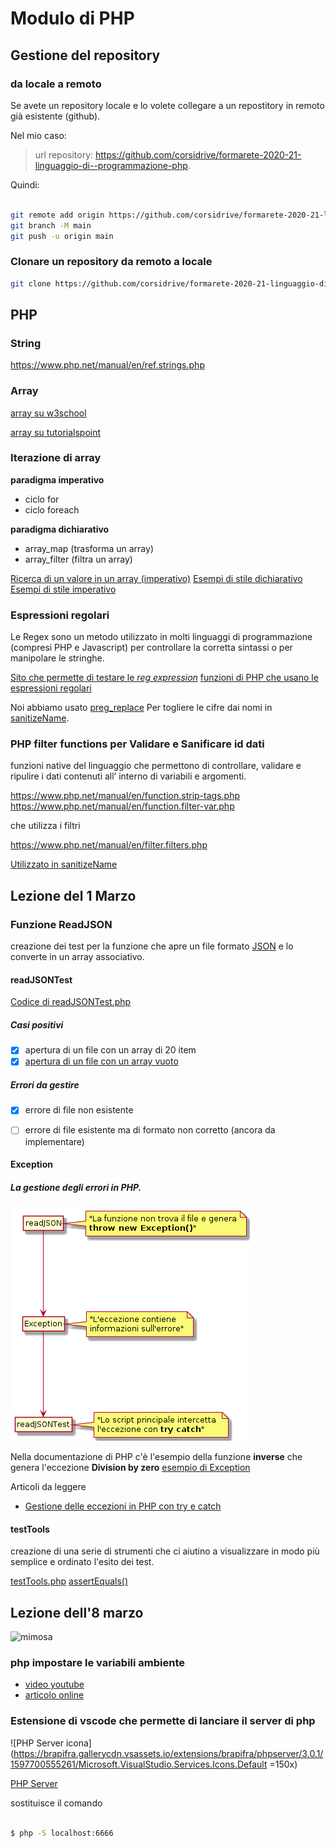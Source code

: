 # Modulo di PHP

## Gestione del  repository

### da locale a remoto

Se avete un repository locale e lo volete collegare a un repostitory in remoto già esistente (github).

Nel mio caso:

> url repository:
> <https://github.com/corsidrive/formarete-2020-21-linguaggio-di--programmazione-php>.

Quindi:

```bash

git remote add origin https://github.com/corsidrive/formarete-2020-21-linguaggio-di--programmazione-php.git
git branch -M main
git push -u origin main

```

### Clonare un repository da remoto a locale

```bash
git clone https://github.com/corsidrive/formarete-2020-21-linguaggio-di--programmazione-php.git

```

## PHP

### String

<https://www.php.net/manual/en/ref.strings.php>

### Array

[array su w3school](https://www.w3schools.com/php/php_arrays.asp)

[array su tutorialspoint](https://www.tutorialspoint.com/php/php_arrays.htm)

### Iterazione di array

**paradigma imperativo**

- ciclo for
- ciclo foreach

**paradigma dichiarativo**

- array_map (trasforma un array)
- array_filter (filtra un array)

[Ricerca di un valore in un array (imperativo)](array_basic/array_functions.php)
[Esempi di stile dichiarativo](array_basic/extractNamesMap_declarative_programming.php)
[Esempi di stile imperativo](array_basic/extractNames_foreach_imperative_programming.php)

### Espressioni regolari

Le Regex sono un metodo utilizzato in molti linguaggi di programmazione (compresi PHP e Javascript) per controllare la corretta sintassi o per manipolare le stringhe.

[Sito che permette di testare le *reg expression*](https://regex101.com/r/powozc/1)
[funzioni di PHP che usano le espressioni regolari](https://www.php.net/manual/en/ref.pcre.php)

Noi abbiamo usato
[preg_replace](https://www.php.net/manual/en/function.preg-replace.php)
Per togliere le cifre dai nomi in [sanitizeName](./case_study/sanitizeName/sanitizeName.php).

### PHP filter functions  per Validare e Sanificare id dati

funzioni native del linguaggio che permettono di controllare, validare e ripulire i dati contenuti all’ interno di variabili e argomenti.

<https://www.php.net/manual/en/function.strip-tags.php>
<https://www.php.net/manual/en/function.filter-var.php>

che utilizza i filtri

<https://www.php.net/manual/en/filter.filters.php>

[Utilizzato in sanitizeName](case_study/sanitizeName/sanitizeName.php)

## Lezione del 1 Marzo

### Funzione ReadJSON

creazione dei test per la funzione che apre un file formato <a href="https://www.html.it/articoli/introduzione-a-json/" target="_blank">JSON</a>
e lo converte in un array associativo.

#### readJSONTest

[Codice di readJSONTest.php](case_study/tasklistArray/lib/JSONReaderTest.php)

##### Casi positivi

- [x] apertura di un file con un array di 20 item
- [x] [apertura di un file con un array vuoto](/case_study/tasklistArray/dataset/TaskList-zero.json)

##### Errori da gestire

- [x] errore di file non esistente
- [ ] errore di file esistente ma di formato non corretto (ancora da implementare)


#### Exception

##### La gestione degli errori in PHP.

![exception](_docs/diagram/_docs/exception/exception.png)

Nella documentazione di PHP c'è l'esempio della funzione **inverse**
che genera l'eccezione **Division by zero**
[esempio di Exception](https://www.php.net/manual/en/language.exceptions.php)

Articoli da leggere

- [Gestione delle eccezioni in PHP con try e catch](https://www.mrw.it/php/gestione-eccezioni-php_7007.html)


#### testTools

creazione di una serie di strumenti che ci aiutino a visualizzare 
in modo più semplice e ordinato l'esito dei test.

[testTools.php](vendor/testTools/testTool.php)
[assertEquals()](vendor/testTools/testTool.php)


## Lezione dell'8 marzo
![mimosa](https://cdn.pixabay.com/photo/2017/11/22/17/18/mimosa-2970960_960_720.jpg)


### php impostare le variabili ambiente

- [video youtube](https://www.youtube.com/watch?v=2Y9lu5rhwMQ)
- [articolo online](https://www.forevolve.com/en/articles/2016/10/27/how-to-add-your-php-runtime-directory-to-your-windows-10-path-environment-variable/)


### Estensione di vscode che permette di lanciare il server di php


![PHP Server icona](https://brapifra.gallerycdn.vsassets.io/extensions/brapifra/phpserver/3.0.1/1597700555261/Microsoft.VisualStudio.Services.Icons.Default =150x)

[PHP Server](https://marketplace.visualstudio.com/items?itemName=brapifra.phpserver)


sostituisce il comando 

```bash

$ php -S localhost:6666  

```

